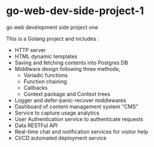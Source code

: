 # go-web-dev-side-project-1
go web development side project one

This is a Golang project and includes :

- HTTP server 
- HTML dynamic templates 
- Saving and fetching contents into Postgres DB
- Middlware design following three methods; 
  - Variadic functions
  - Function chaining
  - Callbacks
  - Context package and Context trees
- Logger and defer-panic-recover middlewares 
- Dashboard of content management system "CMS"
- Service to capture usage analytics
- User Authentication service to authenticate requests 
- Data RESTFul API 
- Real-time chat and notification services for visitor help 
- CI/CD automated deployment service
